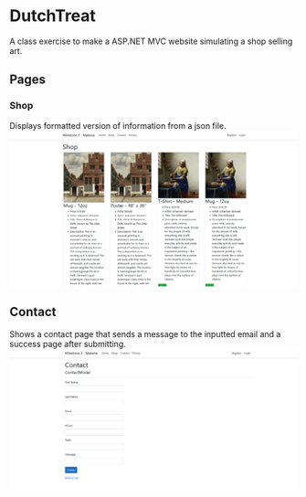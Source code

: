 # DutchTreat

A class exercise to make a ASP.NET MVC website simulating a shop selling art.

## Pages
### Shop
Displays formatted version of information from a json file.
![An image showing various art works being listed as mugs, posters, etc](Assets/dtshop.png)

## Contact
Shows a contact page that sends a message to the inputted email and a success page after submitting.
![An image showing a contact form with various input fields and a create button](Assets/dtcontact.png)

